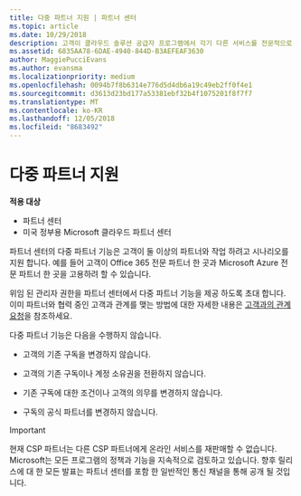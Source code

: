 ```yaml
---
title: 다중 파트너 지원 | 파트너 센터
ms.topic: article
ms.date: 10/29/2018
description: 고객이 클라우드 솔루션 공급자 프로그램에서 각기 다른 서비스를 전문적으로 제공하는 여러 파트너와 작업하려고 할 수도 있습니다.
ms.assetid: 6835AA78-6DAE-4940-844D-B3AEFEAF3630
author: MaggiePucciEvans
ms.author: evansma
ms.localizationpriority: medium
ms.openlocfilehash: 0094b7f8b6314e776d5d4db6a19c49eb2ff0f4e1
ms.sourcegitcommit: d3613d23bd177a53381ebf32b4f1075201f8f7f7
ms.translationtype: MT
ms.contentlocale: ko-KR
ms.lasthandoff: 12/05/2018
ms.locfileid: "8683492"
---
```

# <a name="multi-partner-support"></a>다중 파트너 지원

**적용 대상**

-  파트너 센터
-  미국 정부용 Microsoft 클라우드 파트너 센터


파트너 센터의 다중 파트너 기능은 고객이 둘 이상의 파트너와 작업 하려고 시나리오를 지원 합니다. 예를 들어 고객이 Office 365 전문 파트너 한 곳과 Microsoft Azure 전문 파트너 한 곳을 고용하려 할 수 있습니다.

위임 된 관리자 권한을 파트너 센터에서 다중 파트너 기능을 제공 하도록 초대 합니다. 이미 파트너와 협력 중인 고객과 관계를 맺는 방법에 대한 자세한 내용은 [고객과의 관계 요청](request-a-relationship-with-a-customer.md)을 참조하세요.

다중 파트너 기능은 다음을 수행하지 않습니다.

-   고객의 기존 구독을 변경하지 않습니다.

-   고객의 기존 구독이나 계정 소유권을 전환하지 않습니다.

-   기존 구독에 대한 조건이나 고객의 의무를 변경하지 않습니다.

-   구독의 공식 파트너를 변경하지 않습니다.

> [!IMPORTANT]  
> 현재 CSP 파트너는 다른 CSP 파트너에게 온라인 서비스를 재판매할 수 없습니다. Microsoft는 모든 프로그램의 정책과 기능을 지속적으로 검토하고 있습니다. 향후 릴리스에 대 한 모든 발표는 파트너 센터를 포함 한 일반적인 통신 채널을 통해 공개 될 것입니다.  

 







